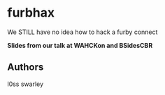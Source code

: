 # furbhax
We STILL have no idea how to hack a furby connect

**Slides from our talk at WAHCKon and BSidesCBR** 


## Authors
l0ss
swarley
